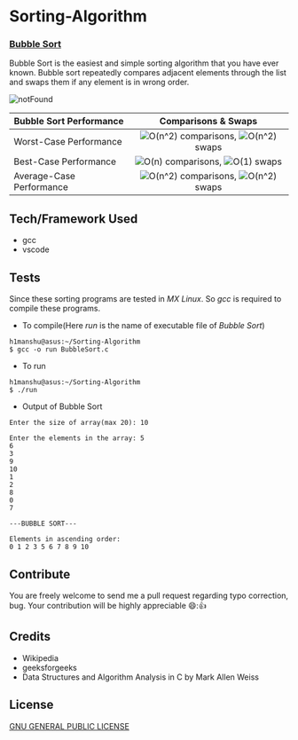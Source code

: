 # Sorting-Algorithm

### [Bubble Sort](https://github.com/Himanshu40/Sorting-Algorithm/blob/master/BubbleSort.c)
Bubble Sort is the easiest and simple sorting algorithm that you have ever known. Bubble sort repeatedly compares adjacent elements through the list and swaps them if any element is in wrong order.

![notFound](https://upload.wikimedia.org/wikipedia/commons/c/c8/Bubble-sort-example-300px.gif "An example of bubble sort")

| **Bubble Sort Performance** | **Comparisons & Swaps**            |
| --------------------------- | :--------------------------------: |
| Worst-Case Performance      | ![O(n^2)](https://render.githubusercontent.com/render/math?math=O(n%5E2)) comparisons, ![O(n^2)](https://render.githubusercontent.com/render/math?math=O(n%5E2)) swaps   |
| Best-Case Performance       | ![O(n)](https://render.githubusercontent.com/render/math?math=O(n)) comparisons, ![O(1)](https://render.githubusercontent.com/render/math?math=O(1)) swaps       |
| Average-Case Performance    | ![O(n^2)](https://render.githubusercontent.com/render/math?math=O(n%5E2)) comparisons, ![O(n^2)](https://render.githubusercontent.com/render/math?math=O(n%5E2)) swaps   |

## Tech/Framework Used
+ gcc
+ vscode

## Tests
Since these sorting programs are tested in *MX Linux*. So *gcc* is required to compile these programs.
+ To compile(Here *run* is the name of executable file of *Bubble Sort*)
```
h1manshu@asus:~/Sorting-Algorithm
$ gcc -o run BubbleSort.c 
```
+ To run
```
h1manshu@asus:~/Sorting-Algorithm
$ ./run 
```
+ Output of Bubble Sort
```
Enter the size of array(max 20): 10

Enter the elements in the array: 5
6
3
9
10
1
2
8
0
7

---BUBBLE SORT---

Elements in ascending order:
0 1 2 3 5 6 7 8 9 10
```

## Contribute
You are freely welcome to send me a pull request regarding typo correction, bug. Your contribution will be highly appreciable :smile:::thumbsup:

## Credits
+ Wikipedia
+ geeksforgeeks
+ Data Structures and Algorithm Analysis in C by Mark Allen Weiss

## License
[GNU GENERAL PUBLIC LICENSE](https://github.com/Himanshu40/Sorting-Algorithm/blob/master/LICENSE)
